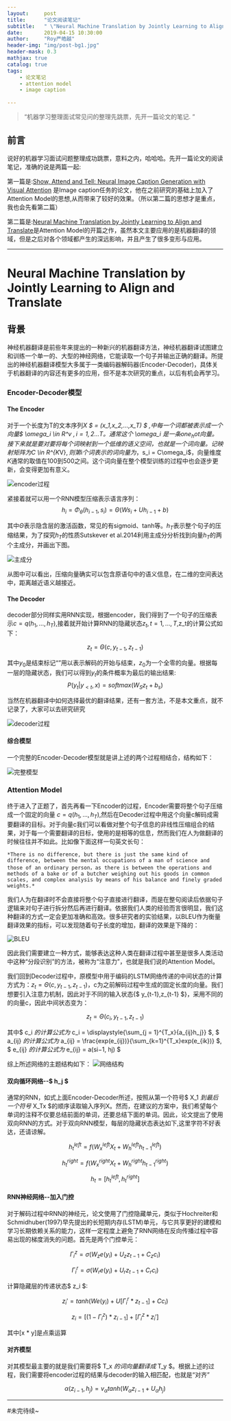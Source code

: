```yaml
---
layout:     post
title:      "论文阅读笔记"
subtitle:   " \"Neural Machine Translation by Jointly Learning to Align and Translate\""
date:       2019-04-15 10:30:00
author:     "Roy严皓越"
header-img: "img/post-bg1.jpg"
header-mask: 0.3
mathjax: true
catalog: true
tags:
    - 论文笔记
    - attention model
    - image caption
    
---
```



> “机器学习整理面试常见问的整理先跳票，先开一篇论文的笔记. ”


## 前言
说好的机器学习面试问题整理成功跳票，意料之内，哈哈哈。先开一篇论文的阅读笔记，准确的说是两篇一起:

第一篇是:[Show, Attend and Tell: Neural Image Caption Generation with Visual Attention](https://arxiv.org/abs/1502.03044v1)
是Image caption任务的论文，他在之前研究的基础上加入了Attention Model的思想,从而带来了较好的效果。（所以第二篇的思想才是重点，我也会先看第二篇）

第二篇是:[Neural Machine Translation by Jointly Learning to Align and Translate](https://arxiv.org/abs/1409.0473v2)是Attention Model的开篇之作，虽然本文主要应用的是机器翻译的领域，但是之后对各个领域都产生的深远影响，并且产生了很多变形与应用。

---

# Neural Machine Translation by Jointly Learning to Align and Translate

## 背景

神经机器翻译是前些年来提出的一种新兴的机器翻译方法，神经机器翻译试图建立和训练一个单一的、大型的神经网络，它能读取一个句子并输出正确的翻译。所提出的神经机器翻译模型大多属于一类编码器解码器(Encoder-Decoder)，具体关于机器翻译的内容还有更多的应用，但不是本次研究的重点，以后有机会再学习。

### Encoder-Decoder模型

#### The Encoder
对于一个长度为T的文本序列*X $ = (x_1,x_2,...,x_T) $
,中每一个词都被表示成一个向量$ \omega_i \in R^v $,i=1,2...T。通常这个$ \omega_i $是一条one_hot向量。接下来就是要对要将每个词映射到一个低维的语义空间，也就是一个词向量。记映射矩阵为$C \in R^{K*V}$,则第$i$个词表示的词向量为，$s_i = C\omega_i$，向量维度*K*通常的取值在100到500之间。这个词向量在整个模型训练的过程中也会逐步更新，会变得更加有意义。

![encoder过程](/img/encoder过程.png)

紧接着就可以用一个RNN模型压缩表示语言序列：$$h_i = \Phi_\theta(h_{i-1},s_i)=\Theta(Ws_i+Uh_{i-1}+b)$$

其中$\Theta$表示隐含层的激活函数，常见的有sigmoid、tanh等。$h_T$表示整个句子的压缩结果，为了探究$h_T$的性质Sutskever et al.2014利用主成分分析找到向量$h_T$的两个主成分，并画出下图。

![主成分](/img/pca.png)

从图中可以看出，压缩向量确实可以包含原语句中的语义信息，在二维的空间表达中，距离越近语义越接近。

#### The Decoder

decoder部分同样实用RNN实现，根据encoder，我们得到了一个句子的压缩表示$c = q({h_1,...,h_T})$,接着就开始计算RNN的隐藏状态$z_t,t=1,...,T$,z_t的计算公式如下：

$$z_t=\Theta(c,y_{t-1},z_{t-1})$$

其中$y_0$是结束标记“<EOS>”用以表示解码的开始与结束，$z_0$为一个全零的向量。根据每一层的隐藏状态，我们可以得到$y_t$的条件概率为最后的输出结果:
$$P(y_t|y_{<t},x) = softmax(W_Sz_t + b_s) $$

当然在机器翻译中如何选择最优的翻译结果，还有一套方法，不是本文重点，就不记录了，大家可以去研究研究

![decoder过程](/img/decoder过程.png)


#### 综合模型
一个完整的Encoder-Decoder模型就是讲上述的两个过程相结合，结构如下：

![完整模型](/img/encoder-decoder.png)
    

### Attention Model

终于进入了正题了，首先再看一下Encoder的过程，Encoder需要将整个句子压缩成一个固定的向量 $c = q({h_1,...,h_T})$,然后在Decoder过程中用这个向量c解码成需要翻译的目标。对于向量c我们可以看做对整个句子信息的非线性压缩组合的结果，对于每一个需要翻译的目标，使用的是相等的信息，然而我们在人为做翻译的时候往往并不如此。比如像下面这样一句英文长句：
    
    *There is no difference, but there is just the same kind of difference, between the mental occupations of a man of science and those of an ordinary person，as there is between the operations and methods of a bake or of a butcher weighing out his goods in common scales, and complex analysis by means of his balance and finely graded weights.*

我们人为在翻译时不会直接将整个句子直接进行翻译，而是在整句阅读后依据句子逻辑来对句子进行拆分然后再进行翻译。依据我们人类的经验而言很明显，我们这种翻译的方式一定会更加准确和高效。很多研究者的实验结果，以BLEU作为衡量翻译效果的指标，可以发现随着句子长度的增加，翻译的效果是下降的：

![BLEU](/img/BLEU.png)
    
因此我们需要建立一种方式，能够表达这种人类在翻译过程中甚至是很多人类活动中这种“分段识别”的方法，被称为“注意力”，也就是我们说的Attention Model。

我们回到Decoder过程中，原模型中用于编码的LSTM网络传递的中间状态的计算方式为：$z_t=\Theta(c,y_{t-1},z_{t-1})$，c为之前解码过程中生成的固定长度的向量。我们想要引入注意力机制，因此对于不同的输入状态{$ y_{t-1},z_{t-1} $}，采用不同的的向量c，因此中间状态变为：

$$ z_t=\Theta(c_{i},y_{t-1},z_{t-1}) $$
    
其中$ c_i $的计算公式为$ c_i = \displaystyle{\sum_{j = 1}^{T_x}{a_{ij}h_j}} $,
$ a_{ij} $的计算公式为$ a_{ij} = \frac{exp(e_{ij})}{\sum_{k=1}^{T_x}exp(e_{ik})} $,
$ e_{ij} $的计算公式为$ e_{ij} = a(si−1, hj) $

综上所述网络的主题结构如下：
![网络结构](/img/NetWork.png)


#### 双向循环网络--$ h_j $

通常的RNN，如式上面Encoder-Decoder所述，按照从第一个符号$ X_1 $到最后一个符号$ X_Tx $的顺序读取输入序列X。然而，在建议的方案中，我们希望每个单词的注释不仅要总结前面的单词，还要总结下面的单词。因此，论文提出了使用双向RNN的方式。对于双向RNN模型，每层的隐藏状态表达如下,这里字符不好表达，还请谅解。

$$ h_t^{left} = f(W_{x}^{left}X_t+W_h^{left}h_{t-1}^{left}) $$

$$ h_t^{right} = f(W_{x}^{right}X_t+W_h^{right}h_{t-1}^{right}) $$

$$ h_t = [h_t^{left},h_t^{right}] $$
    
#### RNN神经网络--加入门控

对于解码过程中RNN的神经元，论文使用了门控隐藏单元，类似于Hochreiter和Schmidhuber(1997)早先提出的长短期内存(LSTM)单元，与它共享更好的建模和学习长期依赖关系的能力，这样一定程度上避免了RNN网络在反向传播过程中容易出现的梯度消失的问题。首先是两个门控单元：

$$ {\Gamma_i^z} = \sigma({W_z}e(y_i)+U_zz_{t-1}+C_zc_i) $$

$$ {\Gamma_i^r} = \sigma({W_r}e(y_i)+U_rz_{t-1}+C_rc_i) $$   
    
计算隐藏层的传递状态$ z_i $:

$$ z_i' = tanh({W}e(y_i)+U[\Gamma_i^r * z_{t-1}]+Cc_i) $$

$$ z_i = [(1-{\Gamma_i^z}) * z_{i-1}] + [{\Gamma_i^z} * z_i'] $$  

其中[x * y]是点乘运算
    
#### 对齐模型

对其模型最主要的就是我们需要将$ T_x $的词向量翻译成$ T_y $。根据上述的过程，我们需要将encoder过程的结果与decoder的输入相匹配，也就是“对齐”

$$ \alpha(z_{i-1},h_j) = v_{\alpha}tanh(W_{\alpha}z_{i-1} + U_{\alpha}h_j{}) $$
    
---

#未完待续~
